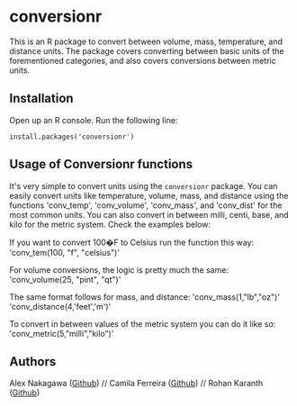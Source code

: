 # conversionr

This is an R package to convert between volume, mass, temperature, and distance units. The package covers converting between basic units of the forementioned categories, and also covers conversions between metric units.

## Installation

Open up an R console. Run the following line:

`install.packages('conversionr')`

## Usage of Conversionr functions
  
  It's very simple to convert units using the `conversionr` package.
  You can easily convert units like temperature, volume, mass, and distance using the functions 'conv_temp', 'conv_volume', 'conv_mass', and 'conv_dist' for the most common units. You can also convert in between milli, centi, base, and kilo for the metric system. Check the examples below:
  
 If you want to convert 100�F to Celsius run the function this way:
  'conv_tem(100, "f", "celsius")'
 
 For volume conversions, the logic is pretty much the same:
  'conv_volume(25, "pint", "qt")'
 
 The same format follows for mass, and distance:
 'conv_mass(1,"lb","oz")'
 'conv_distance(4,'feet','m')'
 
 To convert in between values of the metric system you can do it like so:
 'conv_metric(5,"milli","kilo")'
 

## Authors

Alex Nakagawa ([Github](https://github.com/alexnakagawa)) // Camila Ferreira ([Github](https://github.com/camilapferreira)) // Rohan Karanth ([Github](https://github.com/rmk4mk))
